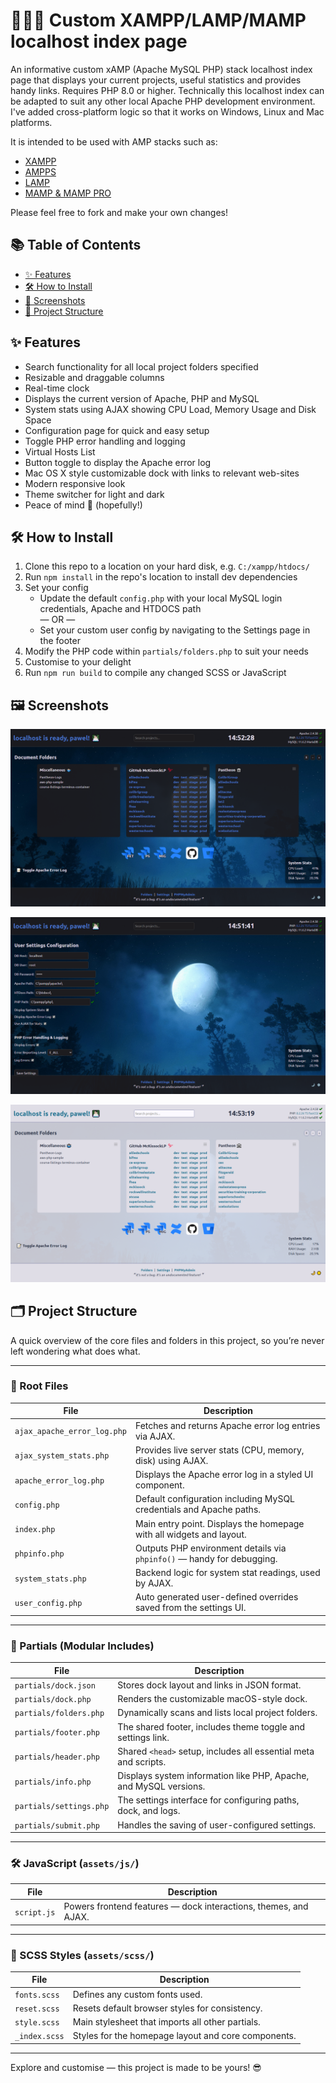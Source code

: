 # 👨🏻‍💻 Custom XAMPP/LAMP/MAMP localhost index page
An informative custom xAMP (Apache MySQL PHP) stack localhost index page that displays your current projects, useful statistics and provides handy links. Requires PHP 8.0 or higher.
Technically this localhost index can be adapted to suit any other local Apache PHP development environment. I've added cross-platform logic so that it works on Windows, Linux and Mac platforms.

It is intended to be used with AMP stacks such as:

- [XAMPP](https://www.apachefriends.org/)
- [AMPPS](https://ampps.com/)
- [LAMP](https://www.digitalocean.com/community/tutorials/how-to-install-lamp-stack-on-ubuntu)
- [MAMP & MAMP PRO](https://www.mamp.info/)

Please feel free to fork and make your own changes!

## 📚 Table of Contents

- [✨ Features](#-features)
- [🛠️ How to Install](#️-how-to-install)
- [📸 Screenshots](#-screenshots)
- [📁 Project Structure](#-project-structure)

## ✨ Features

- Search functionality for all local project folders specified
- Resizable and draggable columns
- Real-time clock
- Displays the current version of Apache, PHP and MySQL
- System stats using AJAX showing CPU Load, Memory Usage and Disk Space
- Configuration page for quick and easy setup
- Toggle PHP error handling and logging
- Virtual Hosts List
- Button toggle to display the Apache error log
- Mac OS X style customizable dock with links to relevant web-sites
- Modern responsive look
- Theme switcher for light and dark
- Peace of mind 🧘 (hopefully!)

## 🛠️ How to Install

1. Clone this repo to a location on your hard disk, e.g. `C:/xampp/htdocs/`
2. Run `npm install` in the repo's location to install dev dependencies
3. Set your config
    - Update the default `config.php` with your local MySQL login credentials, Apache and HTDOCS path<br/>
     — OR —
    - Set your custom user config by navigating to the Settings page in the footer
4. Modify the PHP code within `partials/folders.php` to suit your needs
5. Customise to your delight
6. Run `npm run build` to compile any changed SCSS or JavaScript

## 🖼️ Screenshots

![search functionality](screenshots/index-dark.png)

![search functionality](screenshots/settings.png)

![search functionality](screenshots/index-light.png)

## 🗂️ Project Structure

A quick overview of the core files and folders in this project, so you’re never left wondering what does what.

---

### 📄 Root Files

| File                     | Description |
|--------------------------|-------------|
| `ajax_apache_error_log.php` | Fetches and returns Apache error log entries via AJAX. |
| `ajax_system_stats.php`  | Provides live server stats (CPU, memory, disk) using AJAX. |
| `apache_error_log.php`   | Displays the Apache error log in a styled UI component. |
| `config.php`             | Default configuration including MySQL credentials and Apache paths. |
| `index.php`              | Main entry point. Displays the homepage with all widgets and layout. |
| `phpinfo.php`            | Outputs PHP environment details via `phpinfo()` — handy for debugging. |
| `system_stats.php`       | Backend logic for system stat readings, used by AJAX. |
| `user_config.php`        | Auto generated user-defined overrides saved from the settings UI. |

---

### 🧩 Partials (Modular Includes)

| File                     | Description |
|--------------------------|-------------|
| `partials/dock.json`     | Stores dock layout and links in JSON format. |
| `partials/dock.php`      | Renders the customizable macOS-style dock. |
| `partials/folders.php`   | Dynamically scans and lists local project folders. |
| `partials/footer.php`    | The shared footer, includes theme toggle and settings link. |
| `partials/header.php`    | Shared `<head>` setup, includes all essential meta and scripts. |
| `partials/info.php`      | Displays system information like PHP, Apache, and MySQL versions. |
| `partials/settings.php`  | The settings interface for configuring paths, dock, and logs. |
| `partials/submit.php`    | Handles the saving of user-configured settings. |

---

### 🛠️ JavaScript (`assets/js/`)

| File                     | Description |
|--------------------------|-------------|
| `script.js`              | Powers frontend features — dock interactions, themes, and AJAX. |

---

### 🎨 SCSS Styles (`assets/scss/`)

| File                     | Description |
|--------------------------|-------------|
| `fonts.scss`             | Defines any custom fonts used. |
| `reset.scss`             | Resets default browser styles for consistency. |
| `style.scss`             | Main stylesheet that imports all other partials. |
| `_index.scss`            | Styles for the homepage layout and core components. |

---

Explore and customise — this project is made to be yours! 😎

